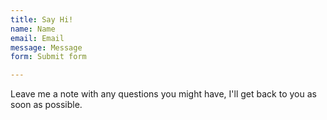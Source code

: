 ```yaml
---
title: Say Hi!
name: Name
email: Email
message: Message
form: Submit form

---
```

Leave me a note with any questions you might have, I'll get back to you as soon as possible.